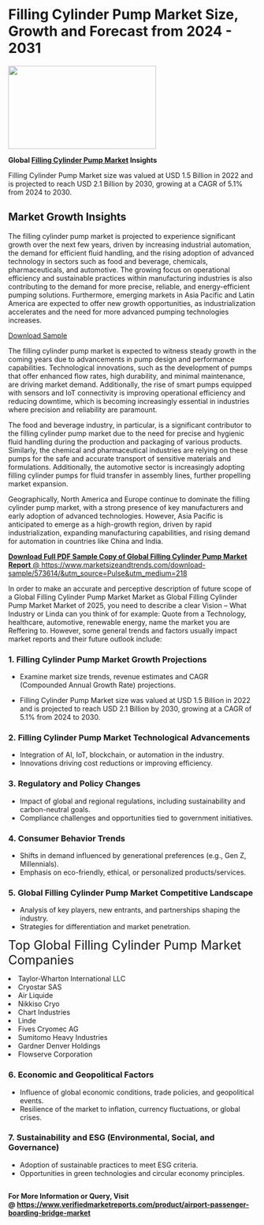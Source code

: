 <H1>Filling Cylinder Pump Market Size, Growth and Forecast from 2024 - 2031</H1><img class="aligncenter size-medium wp-image-584254" src="https://thirdeyenews.in/wp-content/uploads/2024/09/Global-Market-Research-300x168.jpeg" alt="" width="300" height="168" /><p><strong>Global&nbsp;<a href="https://www.marketsizeandtrends.com/download-sample/573614/&amp;utm_source=Pulse&amp;utm_medium=218">Filling Cylinder Pump Market</a> Insights</strong></p><p>Filling Cylinder Pump Market size was valued at USD 1.5 Billion in 2022 and is projected to reach USD 2.1 Billion by 2030, growing at a CAGR of 5.1% from 2024 to 2030.</p><p><h2>Market Growth Insights</h2> <p>The filling cylinder pump market is projected to experience significant growth over the next few years, driven by increasing industrial automation, the demand for efficient fluid handling, and the rising adoption of advanced technology in sectors such as food and beverage, chemicals, pharmaceuticals, and automotive. The growing focus on operational efficiency and sustainable practices within manufacturing industries is also contributing to the demand for more precise, reliable, and energy-efficient pumping solutions. Furthermore, emerging markets in Asia Pacific and Latin America are expected to offer new growth opportunities, as industrialization accelerates and the need for more advanced pumping technologies increases.</p> <p><a href="#">Download Sample</a></p> <p>The filling cylinder pump market is expected to witness steady growth in the coming years due to advancements in pump design and performance capabilities. Technological innovations, such as the development of pumps that offer enhanced flow rates, high durability, and minimal maintenance, are driving market demand. Additionally, the rise of smart pumps equipped with sensors and IoT connectivity is improving operational efficiency and reducing downtime, which is becoming increasingly essential in industries where precision and reliability are paramount.</p> <p>The food and beverage industry, in particular, is a significant contributor to the filling cylinder pump market due to the need for precise and hygienic fluid handling during the production and packaging of various products. Similarly, the chemical and pharmaceutical industries are relying on these pumps for the safe and accurate transport of sensitive materials and formulations. Additionally, the automotive sector is increasingly adopting filling cylinder pumps for fluid transfer in assembly lines, further propelling market expansion.</p> <p>Geographically, North America and Europe continue to dominate the filling cylinder pump market, with a strong presence of key manufacturers and early adoption of advanced technologies. However, Asia Pacific is anticipated to emerge as a high-growth region, driven by rapid industrialization, expanding manufacturing capabilities, and rising demand for automation in countries like China and India.</p> <p><a href="#"></p><p><span class=""><strong>Download Full PDF Sample Copy of Global Filling Cylinder Pump Market Report</strong> @ <a href="https://www.marketsizeandtrends.com/download-sample/573614/&amp;utm_source=Pulse&amp;utm_medium=218" target="_blank">https://www.marketsizeandtrends.com/download-sample/573614/&amp;utm_source=Pulse&amp;utm_medium=218</a></span></p><p>In order to make an accurate and perceptive description of future scope of a Global&nbsp;Filling Cylinder Pump Market Market as Global&nbsp;Filling Cylinder Pump Market Market of 2025, you need to describe a clear Vision &ndash; What Industry or Linda can you think of for example: Quote from a Technology, healthcare, automotive, renewable energy, name the market you are Reffering to. However, some general trends and factors usually impact market reports and their future outlook include:</p><h3>1.&nbsp;<strong>Filling Cylinder Pump Market Growth Projections</strong></h3><ul><li>Examine market size trends, revenue estimates and CAGR (Compounded Annual Growth Rate) projections.</li><li><p>Filling Cylinder Pump Market size was valued at USD 1.5 Billion in 2022 and is projected to reach USD 2.1 Billion by 2030, growing at a CAGR of 5.1% from 2024 to 2030.</p></li></ul><h3>2.&nbsp;<strong>Filling Cylinder Pump Market Technological Advancements</strong></h3><ul><li>Integration of AI, IoT, blockchain, or automation in the industry.</li><li>Innovations driving cost reductions or improving efficiency.</li></ul><h3>3.&nbsp;<strong>Regulatory and Policy Changes</strong></h3><ul><li>Impact of global and regional regulations, including sustainability and carbon-neutral goals.</li><li>Compliance challenges and opportunities tied to government initiatives.</li></ul><h3>4.&nbsp;<strong>Consumer Behavior Trends</strong></h3><ul><li>Shifts in demand influenced by generational preferences (e.g., Gen Z, Millennials).</li><li>Emphasis on eco-friendly, ethical, or personalized products/services.</li></ul><h3>5.&nbsp;<strong>Global Filling Cylinder Pump Market Competitive Landscape</strong></h3><ul><li>Analysis of key players, new entrants, and partnerships shaping the industry.</li><li>Strategies for differentiation and market penetration.</li></ul><p data-pm-slice="1 1 []"><span style="color: inherit; font-family: inherit; font-size: 25px;">Top Global Filling Cylinder Pump Market Companies</span></p><div class="" data-test-id=""><p><li>Taylor-Wharton International LLC</li><li> Cryostar SAS</li><li> Air Liquide</li><li> Nikkiso Cryo</li><li> Chart Industries</li><li> Linde</li><li> Fives Cryomec AG</li><li> Sumitomo Heavy Industries</li><li> Gardner Denver Holdings</li><li> Flowserve Corporation</li></p></div><h3>6.&nbsp;<strong>Economic and Geopolitical Factors</strong></h3><ul><li>Influence of global economic conditions, trade policies, and geopolitical events.</li><li>Resilience of the market to inflation, currency fluctuations, or global crises.</li></ul><h3>7.&nbsp;<strong>Sustainability and ESG (Environmental, Social, and Governance)</strong></h3><ul><li>Adoption of sustainable practices to meet ESG criteria.</li><li>Opportunities in green technologies and circular economy principles.</li></ul><h2><strong style="font-size: 14px;">For More Information or Query, Visit @&nbsp;</strong><a style="background-color: #ffffff; font-size: 14px;" href="https://www.marketsizeandtrends.com/report/filling-cylinder-pump-market/" target="_blank">https://www.verifiedmarketreports.com/product/airport-passenger-boarding-bridge-market</a></h2>
